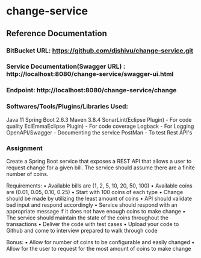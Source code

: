 # change-service

## Reference Documentation

### BitBucket URL: https://github.com/djshivu/change-service.git

### Service Documentation(Swagger URL) : http://localhost:8080/change-service/swagger-ui.html

### Endpoint: http://localhost:8080/change-service/change

### Softwares/Tools/Plugins/Libraries Used:
Java 11
Spring Boot 2.6.3
Maven 3.8.4
SonarLint(Eclipse Plugin) - For code quality
EclEmmaEclipse Plugin) - For code coverage
Logback - For Logging
OpenAPI/Swagger - Documenting the service 
PostMan - To test Rest API's

### Assignment
Create a Spring Boot service that exposes a REST API that allows a user to request change for a given bill. The service should assume there are a finite number of coins. 

Requirements:
• Available bills are (1, 2, 5, 10, 20, 50, 100)
• Available coins are (0.01, 0.05, 0.10, 0.25)
• Start with 100 coins of each type
• Change should be made by utilizing the least amount of coins
• API should validate bad input and respond accordingly
• Service should respond with an appropriate message if it does not have enough coins to make change
• The service should maintain the state of the coins throughout the transactions
• Deliver the code with test cases
• Upload your code to Github and come to interview prepared to walk through code

Bonus:
• Allow for number of coins to be configurable and easily changed
• Allow for the user to request for the most amount of coins to make change
